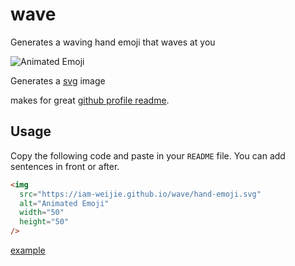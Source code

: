 # wave

Generates a waving hand emoji that waves at you

![Animated Emoji](https://iam-weijie.github.io/wave/hand-emoji.svg)

Generates a [svg](https://iam-weijie.github.io/wave/hand-emoji.svg) image

makes for great [github profile readme](https://docs.github.com/en/account-and-profile/setting-up-and-managing-your-github-profile/customizing-your-profile/managing-your-profile-readme).

## Usage

Copy the following code and paste in your `README` file. You can add sentences in front or after.

```html
<img
  src="https://iam-weijie.github.io/wave/hand-emoji.svg"
  alt="Animated Emoji"
  width="50"
  height="50"
/>
```

[example](https://github.com/iam-weijie/iam-weijie/blob/main/README.md?plain=1#1)
